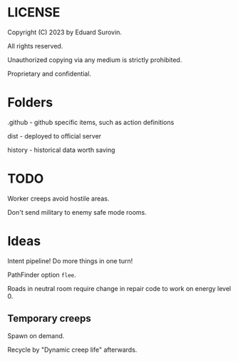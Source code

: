 # LICENSE
Copyright (C) 2023 by Eduard Surovin.

All rights reserved.

Unauthorized copying via any medium is strictly prohibited.

Proprietary and confidential.

# Folders
.github - github specific items, such as action definitions

dist - deployed to official server

history - historical data worth saving

# TODO
Worker creeps avoid hostile areas.

Don't send military to enemy safe mode rooms.

# Ideas
Intent pipeline! Do more things in one turn!

PathFinder option `flee`.

Roads in neutral room require change in repair code to work on energy level 0.

## Temporary creeps

Spawn on demand.

Recycle by "Dynamic creep life" afterwards.
